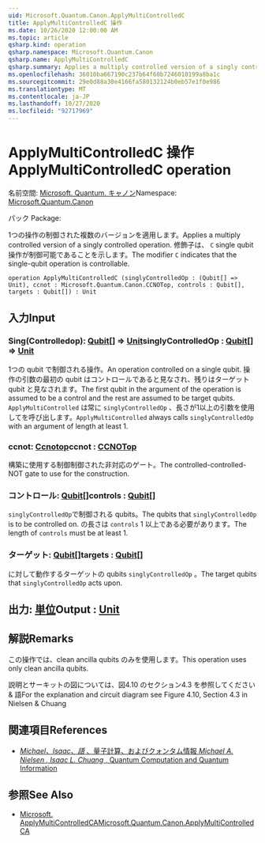 ```yaml
---
uid: Microsoft.Quantum.Canon.ApplyMultiControlledC
title: ApplyMultiControlledC 操作
ms.date: 10/26/2020 12:00:00 AM
ms.topic: article
qsharp.kind: operation
qsharp.namespace: Microsoft.Quantum.Canon
qsharp.name: ApplyMultiControlledC
qsharp.summary: Applies a multiply controlled version of a singly controlled operation. The modifier `C` indicates that the single-qubit operation is controllable.
ms.openlocfilehash: 36010ba667190c237b64f60b7246010199a8ba1c
ms.sourcegitcommit: 29e0d88a30e4166fa580132124b0eb57e1f0e986
ms.translationtype: MT
ms.contentlocale: ja-JP
ms.lasthandoff: 10/27/2020
ms.locfileid: "92717969"
---
```

# <a name="applymulticontrolledc-operation"></a><span data-ttu-id="45df2-102">ApplyMultiControlledC 操作</span><span class="sxs-lookup"><span data-stu-id="45df2-102">ApplyMultiControlledC operation</span></span>

<span data-ttu-id="45df2-103">名前空間: [Microsoft. Quantum. キャノン](xref:Microsoft.Quantum.Canon)</span><span class="sxs-lookup"><span data-stu-id="45df2-103">Namespace: [Microsoft.Quantum.Canon](xref:Microsoft.Quantum.Canon)</span></span>

<span data-ttu-id="45df2-104">パック [](https://nuget.org/packages/)</span><span class="sxs-lookup"><span data-stu-id="45df2-104">Package: [](https://nuget.org/packages/)</span></span>


<span data-ttu-id="45df2-105">1つの操作の制御された複数のバージョンを適用します。</span><span class="sxs-lookup"><span data-stu-id="45df2-105">Applies a multiply controlled version of a singly controlled operation.</span></span>
<span data-ttu-id="45df2-106">修飾子は、 `C` single qubit 操作が制御可能であることを示します。</span><span class="sxs-lookup"><span data-stu-id="45df2-106">The modifier `C` indicates that the single-qubit operation is controllable.</span></span>

```qsharp
operation ApplyMultiControlledC (singlyControlledOp : (Qubit[] => Unit), ccnot : Microsoft.Quantum.Canon.CCNOTop, controls : Qubit[], targets : Qubit[]) : Unit
```


## <a name="input"></a><span data-ttu-id="45df2-107">入力</span><span class="sxs-lookup"><span data-stu-id="45df2-107">Input</span></span>

### <a name="singlycontrolledop--qubit--unit"></a><span data-ttu-id="45df2-108">Sing(Controlledop): [Qubit](xref:microsoft.quantum.lang-ref.qubit)[] => [Unit](xref:microsoft.quantum.lang-ref.unit)</span><span class="sxs-lookup"><span data-stu-id="45df2-108">singlyControlledOp : [Qubit](xref:microsoft.quantum.lang-ref.qubit)[] => [Unit](xref:microsoft.quantum.lang-ref.unit)</span></span> 

<span data-ttu-id="45df2-109">1つの qubit で制御される操作。</span><span class="sxs-lookup"><span data-stu-id="45df2-109">An operation controlled on a single qubit.</span></span>
<span data-ttu-id="45df2-110">操作の引数の最初の qubit はコントロールであると見なされ、残りはターゲット qubit と見なされます。</span><span class="sxs-lookup"><span data-stu-id="45df2-110">The first qubit in the argument of the operation is assumed to be a control and the rest are assumed to be target qubits.</span></span>
<span data-ttu-id="45df2-111">`ApplyMultiControlled` は常に `singlyControlledOp` 、長さが1以上の引数を使用してを呼び出します。</span><span class="sxs-lookup"><span data-stu-id="45df2-111">`ApplyMultiControlled` always calls `singlyControlledOp` with an argument of length at least 1.</span></span>


### <a name="ccnot--ccnotop"></a><span data-ttu-id="45df2-112">ccnot: [Ccnotop](xref:Microsoft.Quantum.Canon.CCNOTop)</span><span class="sxs-lookup"><span data-stu-id="45df2-112">ccnot : [CCNOTop](xref:Microsoft.Quantum.Canon.CCNOTop)</span></span>

<span data-ttu-id="45df2-113">構築に使用する制御制御された非対応のゲート。</span><span class="sxs-lookup"><span data-stu-id="45df2-113">The controlled-controlled-NOT gate to use for the construction.</span></span>


### <a name="controls--qubit"></a><span data-ttu-id="45df2-114">コントロール: [Qubit](xref:microsoft.quantum.lang-ref.qubit)[]</span><span class="sxs-lookup"><span data-stu-id="45df2-114">controls : [Qubit](xref:microsoft.quantum.lang-ref.qubit)[]</span></span>

<span data-ttu-id="45df2-115">`singlyControlledOp`で制御される qubits。</span><span class="sxs-lookup"><span data-stu-id="45df2-115">The qubits that `singlyControlledOp` is to be controlled on.</span></span>
<span data-ttu-id="45df2-116">の長さは `controls` 1 以上である必要があります。</span><span class="sxs-lookup"><span data-stu-id="45df2-116">The length of `controls` must be at least 1.</span></span>


### <a name="targets--qubit"></a><span data-ttu-id="45df2-117">ターゲット: [Qubit](xref:microsoft.quantum.lang-ref.qubit)[]</span><span class="sxs-lookup"><span data-stu-id="45df2-117">targets : [Qubit](xref:microsoft.quantum.lang-ref.qubit)[]</span></span>

<span data-ttu-id="45df2-118">に対して動作するターゲットの qubits `singlyControlledOp` 。</span><span class="sxs-lookup"><span data-stu-id="45df2-118">The target qubits that `singlyControlledOp` acts upon.</span></span>



## <a name="output--unit"></a><span data-ttu-id="45df2-119">出力: [単位](xref:microsoft.quantum.lang-ref.unit)</span><span class="sxs-lookup"><span data-stu-id="45df2-119">Output : [Unit](xref:microsoft.quantum.lang-ref.unit)</span></span>



## <a name="remarks"></a><span data-ttu-id="45df2-120">解説</span><span class="sxs-lookup"><span data-stu-id="45df2-120">Remarks</span></span>

<span data-ttu-id="45df2-121">この操作では、clean ancilla qubits のみを使用します。</span><span class="sxs-lookup"><span data-stu-id="45df2-121">This operation uses only clean ancilla qubits.</span></span>

<span data-ttu-id="45df2-122">説明とサーキットの図については、図4.10 のセクション4.3 を参照してください & 語</span><span class="sxs-lookup"><span data-stu-id="45df2-122">For the explanation and circuit diagram see Figure 4.10, Section 4.3 in Nielsen & Chuang</span></span>

## <a name="references"></a><span data-ttu-id="45df2-123">関連項目</span><span class="sxs-lookup"><span data-stu-id="45df2-123">References</span></span>

- [<span data-ttu-id="45df2-124">*Michael、Isaac、語* 、量子計算、およびクォンタム情報</span><span class="sxs-lookup"><span data-stu-id="45df2-124"> *Michael A. Nielsen , Isaac L. Chuang* , Quantum Computation and Quantum Information </span></span>](http://doi.org/10.1017/CBO9780511976667)

## <a name="see-also"></a><span data-ttu-id="45df2-125">参照</span><span class="sxs-lookup"><span data-stu-id="45df2-125">See Also</span></span>

- [<span data-ttu-id="45df2-126">Microsoft. ApplyMultiControlledCA</span><span class="sxs-lookup"><span data-stu-id="45df2-126">Microsoft.Quantum.Canon.ApplyMultiControlledCA</span></span>](xref:Microsoft.Quantum.Canon.ApplyMultiControlledCA)